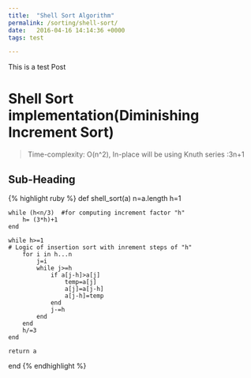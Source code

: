 ```yaml
---
title:  "Shell Sort Algorithm"
permalink: /sorting/shell-sort/
date:   2016-04-16 14:14:36 +0000
tags: test

---
```

 

This is a test Post

# Shell Sort implementation(Diminishing Increment Sort)
> Time-complexity: O(n^2), In-place
will be using Knuth series :3n+1

## Sub-Heading
{% highlight ruby %}
def shell_sort(a)
    n=a.length
    h=1
    
    while (h<n/3)  #for computing increment factor "h"
        h= (3*h)+1
    end
    
    while h>=1
    # Logic of insertion sort with inrement steps of "h"
        for i in h...n
            j=i
            while j>=h
                if a[j-h]>a[j]
                    temp=a[j]
                    a[j]=a[j-h]
                    a[j-h]=temp
                end
                j-=h
            end
        end
        h/=3
    end
    
    return a
    
end
{% endhighlight %}


